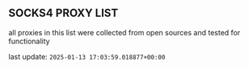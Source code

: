 ## SOCKS4 PROXY LIST

all proxies in this list were collected from open sources and tested for functionality

last update: `2025-01-13 17:03:59.018877+00:00`